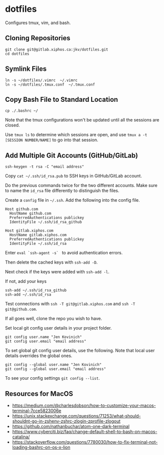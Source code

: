 # dotfiles

Configures tmux, vim, and bash.

## Cloning Repositories 

```
git clone git@gitlab.xiphos.ca:jkv/dotfiles.git
cd dotfiles
```

## Symlink Files

```
ln -s ~/dotfiles/.vimrc  ~/.vimrc
ln -s ~/dotfiles/.tmux.conf  ~/.tmux.conf
```

## Copy Bash File to Standard Location

```
cp ./.bashrc ~/
```

Note that the tmux configurations won't be updated until all the sessions are closed.

Use `tmux ls` to determine which sessions are open, and use `tmux a -t [SESSION NUMBER/NAME]` to go into that session.

## Add Multiple Git Accounts (GitHub/GitLab)

```
ssh-keygen -t rsa -C "email address"
```

Copy `cat ~/.ssh/id_rsa.pub` to SSH keys in GitHub/GitLab account.

Do the previous commands twice for the two different accounts. Make sure to name the `id_rsa` file differently to distinguish the files.

Create a `config` file in `~/.ssh`. Add the following into the config file.

```
Host github.com
  HostName github.com
  PreferredAuthentications publickey
  IdentityFile ~/.ssh/id_rsa_github

Host gitlab.xiphos.com
  HostName gitlab.xiphos.com
  PreferredAuthentications publickey
  IdentityFile ~/.ssh/id_rsa
```

Enter ``eval `ssh-agent -s` `` to avoid authentication errors.

Then delete the cached keys with `ssh-add -D`.

Next check if the keys were added with `ssh-add -l`.

If not, add your keys

```
ssh-add ~/.ssh/id_rsa_github
ssh-add ~/.ssh/id_rsa
```

Test connections with `ssh -T git@gitlab.xiphos.com` and `ssh -T git@github.com`.

If all goes well, clone the repo you wish to have.

Set local git config user details in your project folder.

```
git config user.name "Jen Kovinich"
git config user.email "email address"
```

To set global git config user details, use the following. Note that local user details overrides the global ones.

```
git config --global user.name "Jen Kovinich"
git config --global user.email "email address"
```

To see your config settings `git config --list`.

## Resources for MacOS

* https://medium.com/@charlesdobson/how-to-customize-your-macos-terminal-7cce5823006e
* https://unix.stackexchange.com/questions/71253/what-should-shouldnt-go-in-zshenv-zshrc-zlogin-zprofile-zlogout
* https://github.com/nathanbuchar/atom-one-dark-terminal
* https://www.cyberciti.biz/faq/change-default-shell-to-bash-on-macos-catalina/
* https://stackoverflow.com/questions/7780030/how-to-fix-terminal-not-loading-bashrc-on-os-x-lion
